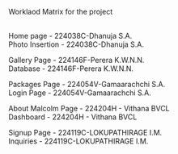 <p>Worklaod Matrix for the project</p></br>
Home page - 224038C-Dhanuja S.A.</br>
Photo Insertion - 224038C-Dhanuja S.A.</br>

Gallery Page - 224146F-Perera K.W.N.N.</br>
Database - 224146F-Perera K.W.N.N.</br>

Packages Page - 224054V-Gamaarachchi S.A.</br>
Login Page - 224054V-Gamaarachchi S.A.</br>

About Malcolm Page - 224204H - Vithana BVCL</br>
Dashboard - 224204H - Vithana BVCL</br>

Signup Page - 224119C-LOKUPATHIRAGE I.M.</br>
Inquiries - 224119C-LOKUPATHIRAGE I.M.</br>

